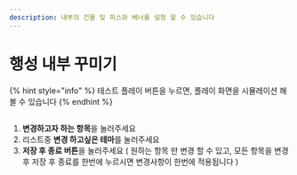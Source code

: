 ```yaml
---
description: 내부의 건물 및 피스와 베너를 설정 할 수 있습니다
---
```


# 행성 내부 꾸미기



{% hint style="info" %}
테스트 플레이 버튼을 누르면, 플레이 화면을 시뮬레이션 해 볼 수 있습니다&#x20;
{% endhint %}

<figure><img src="../../../../../.gitbook/assets/스크린샷-2023-11-20-오후-9.33.02.png" alt=""><figcaption></figcaption></figure>

&#x20;

1. **변경하고자 하는 항목**을 눌러주세요
2. 리스트중 **변경 하고싶은 테마**를 눌러주세요&#x20;
3. **저장 후 종료 버튼**을 눌러주세요  ( 원하는 항목 만 변경 할 수 있고, 모든 항목을 변경 후 저장 후 종료를 한번에 누르시면 변경사항이 한번에 적용됩니다 )



